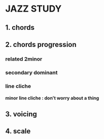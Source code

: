 # JAZZ STUDY

## 1. chords


## 2. chords progression
### related 2minor
### secondary dominant
### line cliche
#### minor line cliche : don't worry about a thing

## 3. voicing

## 4. scale
